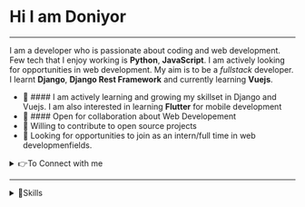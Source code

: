 # Hi I am Doniyor

___

I am a developer who is passionate about coding and web development. Few tech that I enjoy working is **Python**, **JavaScript**. I am actively looking for opportunities
in web development. My aim is to be a *fullstack* developer. I learnt **Django**, **Django Rest Framework** and currently learning **Vuejs**.


* 👨 #### I am actively learning and growing my skillset in Django and Vuejs. I am also interested in learning **Flutter** for mobile development
* 🔭 #### Open for collaboration about Web Developement
* 🌱 Willing to contribute to open source projects
* 👯 Looking for opportunities to join as an intern/full time in web developmenfields.


<details>
  <summary> 
    👉To Connect with me
  </summary>
  
   <br /> 
   
   [<img src="https://img.shields.io/badge/instagram-%23E4405F.svg?&style=for-the-badge&logo=instagram&logoColor=white" />](https://www.instagram.com/gayratovic77/)
   
</details>

___

<details>
  <summary> 
    🚀Skills
  </summary>
   <br /> 
   <img src="https://img.shields.io/badge/python-%233776AB.svg?&style=flat-square&logo=python&logoColor=white" />
   <img src="https://img.shields.io/badge/html-%23239120.svg?&style=flat-square&logo=html5&logoColor=white" />
   <img src="https://img.shields.io/badge/css-%23239120.svg?&style=flat-square&logo=css3&logoColor=white" />
   <img src="https://img.shields.io/badge/javascript-%23F7DF1E.svg?&style=flat-square&logo=javascript&logoColor=black&labelColor=black" />
   <img src="https://img.shields.io/badge/vuejs%20-%2335495e.svg?&style=for-the-badge&logo=vue.js&logoColor=%234FC08D" />
   <img src="https://img.shields.io/badge/django%20-%23092E20.svg?&style=for-the-badge&logo=django&logoColor=white" />
   <img src="https://img.shields.io/badge/postgres-%23316192.svg?&style=for-the-badge&logo=postgresql&logoColor=white" />
   <img src="https://img.shields.io/badge/bootstrap%20-%23563D7C.svg?&style=for-the-badge&logo=bootstrap&logoColor=white" />
 </details>


